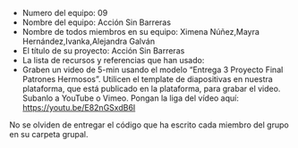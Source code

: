 - Numero del equipo: 09
- Nombre del equipo: Acción Sin Barreras
- Nombre de todos miembros en su equipo: Ximena Núñez,Mayra Hernández,Ivanka,Alejandra Galván
- El título de su proyecto: Acción Sin Barreras
- La lista de recursos y referencias que han usado:
- Graben un video de 5-min usando el modelo “Entrega 3 Proyecto Final Patrones Hermosos”. Utilicen el template de diapositivas en nuestra plataforma, que está publicado en la plataforma, para grabar el video. Subanlo a YouTube o Vimeo. Pongan la liga del vídeo aquí: https://youtu.be/E82nGSxdB6I

No se olviden de entregar el código que ha escrito cada miembro del grupo en su carpeta grupal.
